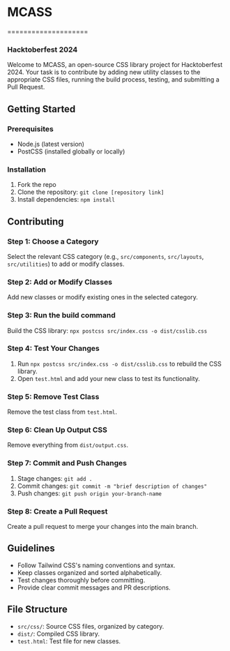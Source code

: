 # MCASS
====================

### Hacktoberfest 2024

Welcome to MCASS, an open-source CSS library project for Hacktoberfest 2024. Your task is to contribute by adding new utility classes to the appropriate CSS files, running the build process, testing, and submitting a Pull Request.

## Getting Started

### Prerequisites

* Node.js (latest version)
* PostCSS (installed globally or locally)

### Installation
1. Fork the repo 
2. Clone the repository: `git clone [repository link]`
3. Install dependencies: `npm install`

## Contributing

### Step 1: Choose a Category

Select the relevant CSS category (e.g., `src/components`, `src/layouts`, `src/utilities`) to add or modify classes.

### Step 2: Add or Modify Classes

Add new classes or modify existing ones in the selected category.

### Step 3: Run the build command

Build the CSS library: `npx postcss src/index.css -o dist/csslib.css`


### Step 4: Test Your Changes

1. Run `npx postcss src/index.css -o dist/csslib.css` to rebuild the CSS library.
2. Open `test.html` and add your new class to test its functionality.

### Step 5: Remove Test Class

Remove the test class from `test.html`.

### Step 6: Clean Up Output CSS

Remove everything from `dist/output.css`.

### Step 7: Commit and Push Changes

1. Stage changes: `git add .`
2. Commit changes: `git commit -m "brief description of changes"`
3. Push changes: `git push origin your-branch-name`

### Step 8: Create a Pull Request

Create a pull request to merge your changes into the main branch.

## Guidelines

* Follow Tailwind CSS's naming conventions and syntax.
* Keep classes organized and sorted alphabetically.
* Test changes thoroughly before committing.
* Provide clear commit messages and PR descriptions.

## File Structure

* `src/css/`: Source CSS files, organized by category.
* `dist/`: Compiled CSS library.
* `test.html`: Test file for new classes.

